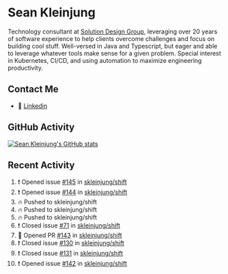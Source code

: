 # Sean Kleinjung

Technology consultant at [Solution Design Group](https://solutiondesign.com/), leveraging over 20 years of software experience to help clients overcome challenges and focus on building cool stuff. Well-versed in Java and Typescript, but eager and able to leverage whatever tools make sense for a given problem. Special interest in Kubernetes, CI/CD, and using automation to maximize engineering productivity.

<!--
**skleinjung/skleinjung** is a ✨ _special_ ✨ repository because its `README.md` (this file) appears on your GitHub profile.

Here are some ideas to get you started:

- 🔭 I’m currently working on ...
- 🌱 I’m currently learning ...
- 👯 I’m looking to collaborate on ...
- 🤔 I’m looking for help with ...
- 💬 Ask me about ...
- 📫 How to reach me: ...
- 😄 Pronouns: ...
- ⚡ Fun fact: ...
-->

## Contact Me

<!-- - 💬 [Personal site](https://phatho-folio.now.sh/) -->
- 🔗 [Linkedin](https://www.linkedin.com/in/sean-kleinjung/)
<!-- - 📧 <a href="mailto:hohuuphat22@gmail.com">Email</a> -->

<!-- - 🤐 <a id="raw-url" href="https://nightly.link/DeKal/dekal-cv-v2/workflows/build/main/huuphatho_cv.zip">Latest Resume (.zip)</a>
- 📄 <a id="raw-url" href="https://raw.githubusercontent.com/DeKal/DeKal/master/cv/phathuuho_cv.pdf">Resume (Manually uploaded)</a> -->

## GitHub Activity

[![Sean Kleinjung's GitHub stats](https://github-readme-stats.vercel.app/api?username=skleinjung&show_icons=true&theme=dark&count_private=true)](https://github.com/skleinjung)

## Recent Activity
<!--START_SECTION:activity-->
1. ❗️ Opened issue [#145](https://github.com/skleinjung/shift/issues/145) in [skleinjung/shift](https://github.com/skleinjung/shift)
2. ❗️ Opened issue [#144](https://github.com/skleinjung/shift/issues/144) in [skleinjung/shift](https://github.com/skleinjung/shift)
3. 🔥 Pushed to skleinjung/shift
4. 🔥 Pushed to skleinjung/shift
5. 🔥 Pushed to skleinjung/shift
6. ❗️ Closed issue [#71](https://github.com/skleinjung/shift/issues/71) in [skleinjung/shift](https://github.com/skleinjung/shift)
7. 💪 Opened PR [#143](https://github.com/skleinjung/shift/pull/143) in [skleinjung/shift](https://github.com/skleinjung/shift)
8. ❗️ Closed issue [#130](https://github.com/skleinjung/shift/issues/130) in [skleinjung/shift](https://github.com/skleinjung/shift)
9. ❗️ Closed issue [#131](https://github.com/skleinjung/shift/issues/131) in [skleinjung/shift](https://github.com/skleinjung/shift)
10. ❗️ Opened issue [#142](https://github.com/skleinjung/shift/issues/142) in [skleinjung/shift](https://github.com/skleinjung/shift)
<!--END_SECTION:activity-->